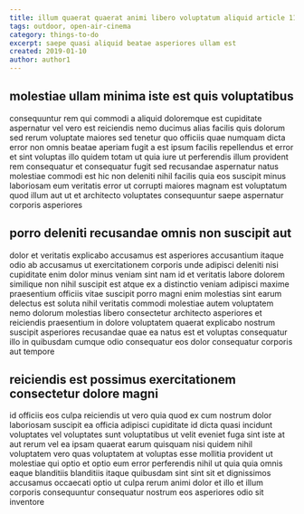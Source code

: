 ```yaml
---
title: illum quaerat quaerat animi libero voluptatum aliquid article 1181
tags: outdoor, open-air-cinema
category: things-to-do
excerpt: saepe quasi aliquid beatae asperiores ullam est
created: 2019-01-10
author: author1
---
```


## molestiae ullam minima iste est quis voluptatibus

consequuntur rem qui commodi a aliquid doloremque est cupiditate aspernatur vel vero est reiciendis nemo ducimus alias facilis quis dolorum sed rerum voluptate maiores sed tenetur quo officiis quae numquam dicta error non omnis beatae aperiam fugit a est ipsum facilis repellendus et error et sint voluptas illo quidem totam ut quia iure ut perferendis illum provident rem consequatur et consequatur fugit sed recusandae aspernatur natus molestiae commodi est hic non deleniti nihil facilis quia eos suscipit minus laboriosam eum veritatis error ut corrupti maiores magnam est voluptatum quod illum aut ut et architecto voluptates consequuntur saepe aspernatur corporis asperiores

## porro deleniti recusandae omnis non suscipit aut

dolor et veritatis explicabo accusamus est asperiores accusantium itaque odio ab accusamus ut exercitationem corporis unde adipisci deleniti nisi cupiditate enim dolor minus veniam sint nam id et veritatis labore dolorem similique non nihil suscipit est atque ex a distinctio veniam adipisci maxime praesentium officiis vitae suscipit porro magni enim molestias sint earum delectus est soluta nihil veritatis commodi molestiae autem voluptatem nemo dolorum molestias libero consectetur architecto asperiores et reiciendis praesentium in dolore voluptatem quaerat explicabo nostrum suscipit asperiores recusandae quae ea natus est et voluptas consequatur illo in quibusdam cumque odio consequatur eos dolor consequatur corporis aut tempore

## reiciendis est possimus exercitationem consectetur dolore magni

id officiis eos culpa reiciendis ut vero quia quod ex cum nostrum dolor laboriosam suscipit ea officia adipisci cupiditate id dicta quasi incidunt voluptates vel voluptates sunt voluptatibus ut velit eveniet fuga sint iste at aut rerum vel ea ipsam quaerat earum quisquam nisi quidem nihil voluptatem vero quas voluptatem at voluptas esse mollitia provident ut molestiae qui optio et optio eum error perferendis nihil ut quia quia omnis eaque blanditiis blanditiis itaque quibusdam sint sint sit et dignissimos accusamus occaecati optio ut culpa rerum animi dolor et illo et illum corporis consequuntur consequatur nostrum eos asperiores odio sit inventore
